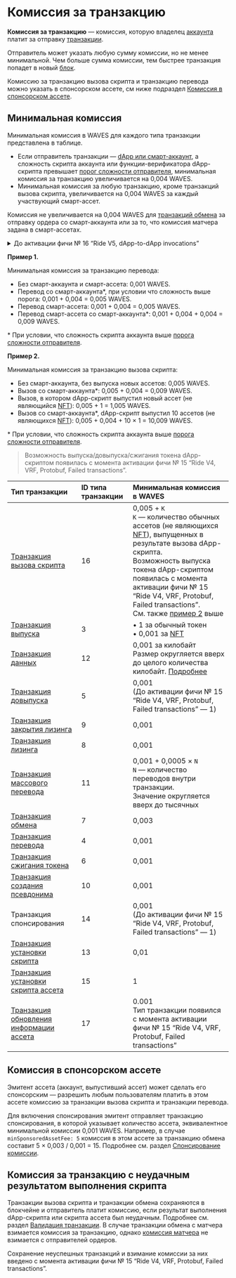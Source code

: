 # Комиссия за транзакцию

**Комиссия за транзакцию** — комиссия, которую владелец [аккаунта](/ru/blockchain/account/) платит за отправку [транзакции](/ru/blockchain/transaction/).

Отправитель может указать любую сумму комиссии, но не менее минимальной. Чем больше сумма комиссии, тем быстрее транзакция попадет в новый [блок](/ru/blockchain/block/).

Комиссию за транзакцию вызова скрипта и транзакцию перевода можно указать в спонсорском ассете, см ниже подраздел [Комиссия в спонсорском ассете](#комиссия-в-спонсорском-ассете).

## Минимальная комиссия

Минимальная комиссия в WAVES для каждого типа транзакции представлена в таблице.

* Если отправитель транзакции — [dApp или смарт-аккаунт](/ru/blockchain/account/dapp), а сложность скрипта аккаунта или функции-верификатора dApp-скрипта превышает [порог сложности отправителя](/ru/ride/limits/), минимальная комиссия за транзакцию увеличивается на 0,004 WAVES.
* Минимальная комиссия за любую транзакцию, кроме транзакций вызова скрипта, увеличивается на 0,004 WAVES за каждый участвующий смарт-ассет.

Комиссия не увеличивается на 0,004 WAVES для [транзакций обмена](/ru/blockchain/transaction-type/exchange-transaction) за отправку ордера со смарт-аккаунта или за то, что комиссия матчера задана в смарт-ассетах.

<details>
   <summary>До активации фичи №&nbsp;16 “Ride V5, dApp-to-dApp invocations”</summary>

* Дополнительная комиссия 0,004 WAVES за отправку транзакции со смарт-аккаунта или dApp требовалась независимо от сложности скрипта аккаунта или наличия и сложности функции-верификатора скрипта dApp.
* Для транзакции вызова скрипта комиссия увеличивалась на 0,004 WAVES каждое выполнение скриптов ассетов в платежах и действиях скрипта.
</details>

**Пример 1.**

Минимальная комиссия за транзакцию перевода:

* Без смарт-аккаунта и смарт-ассета: 0,001 WAVES.
* Перевод со смарт-аккаунта*, при условии что сложность выше порога: 0,001 + 0,004 = 0,005 WAVES.
* Перевод смарт-ассета: 0,001 + 0,004 = 0,005 WAVES.
* Перевод смарт-ассета со смарт-аккаунта*: 0,001 + 0,004 + 0,004 = 0,009 WAVES.

\* При условии, что сложность скрипта аккаунта выше [порога сложности отправителя](/ru/ride/limits/).

**Пример 2.**<a id="example2"></a>

Минимальная комиссия за транзакцию вызова скрипта:

* Без смарт-аккаунта, без выпуска новых ассетов: 0,005 WAVES.
* Вызов со смарт-аккаунта*: 0,005 + 0,004 = 0,009 WAVES.
* Вызов, в котором dApp-скрипт выпустил новый ассет (не являющийся [NFT](/ru/blockchain/token/non-fungible-token)): 0,005 + 1 = 1,005 WAVES.
* Вызов со смарт-аккаунта*, dApp-скрипт выпустил 10 ассетов (не являющихся [NFT](/ru/blockchain/token/non-fungible-token)): 0,005 + 0,004 + 10 × 1 = 10,009 WAVES.

\* При условии, что сложность скрипта аккаунта выше [порога сложности отправителя](/ru/ride/limits/).

> Возможность выпуска/довыпуска/cжигания токена dApp-скриптом появилась с момента активации фичи №&nbsp;15 “Ride V4, VRF, Protobuf, Failed transactions”.

| Тип транзакции | ID типа транзакции | Минимальная комиссия в WAVES |
| :--- | :--- | :--- |
| [Транзакция вызова скрипта](/ru/blockchain/transaction-type/invoke-script-transaction) | 16 | 0,005 + `K`<br>`K` — количество обычных ассетов (не являющихся [NFT](/ru/blockchain/token/non-fungible-token)), выпущенных в результате вызова dApp-скрипта.<br>Возможность выпуска токена dApp-скриптом появилась с момента активации фичи №&nbsp;15 “Ride V4, VRF, Protobuf, Failed transactions”.<br>См. также [пример 2](#example2) выше |
| [Транзакция выпуска](/ru/blockchain/transaction-type/issue-transaction) | 3 | • 1 за обычный токен <br>• 0,001 за [NFT](/ru/blockchain/token/non-fungible-token) |
| [Транзакция данных](/ru/blockchain/transaction-type/data-transaction) | 12 | 0,001 за килобайт<br>Размер округляется вверх до целого количества килобайт. [Подробнее](/ru/blockchain/transaction-type/data-transaction) |
| [Транзакция довыпуска](/ru/blockchain/transaction-type/reissue-transaction) | 5 | 0,001<br>(До активации фичи №&nbsp;15 “Ride V4, VRF, Protobuf, Failed transactions” — 1) |
| [Транзакция закрытия лизинга](/ru/blockchain/transaction-type/lease-cancel-transaction) | 9 | 0,001 |
| [Транзакция лизинга](/ru/blockchain/transaction-type/lease-transaction) | 8 | 0,001 |
| [Транзакция массового перевода](/ru/blockchain/transaction-type/mass-transfer-transaction) | 11 | 0,001 + 0,0005 × `N`<br>`N` — количество переводов внутри транзакции.<br>Значение округляется вверх до тысячных |
| [Транзакция обмена](/ru/blockchain/transaction-type/exchange-transaction) | 7 | 0,003 |
| [Транзакция перевода](/ru/blockchain/transaction-type/transfer-transaction) | 4 | 0,001 |
| [Транзакция сжигания токена](/ru/blockchain/transaction-type/burn-transaction) | 6 | 0,001 |
| [Транзакция создания псевдонима](/ru/blockchain/transaction-type/create-alias-transaction) | 10 | 0,001 |
| Транзакция спонсирования | 14 | 0,001<br>(До активации фичи №&nbsp;15 “Ride V4, VRF, Protobuf, Failed transactions” — 1) |
| [Транзакция установки скрипта](/ru/blockchain/transaction-type/set-script-transaction) | 13 | 0,01 |
| [Транзакция установки скрипта ассета](/ru/blockchain/transaction-type/set-asset-script-transaction) | 15 | 1 |
| [Транзакция обновления информации ассета](/ru/blockchain/transaction-type/update-asset-info-transaction) | 17 | 0.001<br>Тип транзакции появился с момента активации фичи №&nbsp;15 “Ride V4, VRF, Protobuf, Failed transactions” |

## Комиссия в спонсорском ассете

Эмитент ассета (аккаунт, выпустивший ассет) может сделать его спонсорским — разрешить любым пользователям платить в этом ассете комиссию за транзакции вызова скрипта и транзакции перевода.

Для включения спонсирования эмитент отправляет транзакцию спонсирования, в которой указывает количество ассета, эквивалентное минимальной комиссии 0,001 WAVES. Например, в случае `minSponsoredAssetFee: 5` комиссия в этом ассете за транзакцию обмена составит 5 × 0,003 / 0,001 = 15. Подробнее см. раздел [Спонсирование комиссии](/ru/blockchain/waves-protocol/sponsored-fee).

## Комиссия за транзакцию с неудачным результатом выполнения скрипта

Транзакции вызова скрипта и транзакции обмена сохраняются в блокчейне и отправитель платит комиссию, если результат выполнения dApp-скрипта или скрипта ассета был неудачным. Подробнее см. раздел [Валидация транзакции](/ru/blockchain/transaction/transaction-validation). В случае транзакции обмена с матчера взимается комиссия за транзакцию, однако [комиссия матчера](/ru/blockchain/transaction-type/exchange-transaction#комиссия-матчера) не взимается с отправителей ордеров.

Сохранение неуспешных транзакций и взимание комиссии за них введено с момента активации фичи №&nbsp;15 “Ride V4, VRF, Protobuf, Failed transactions”.

